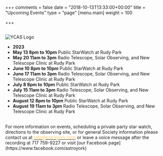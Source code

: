 +++
comments = false
date = "2018-10-13T13:33:00+00:00"
title = "Upcoming Events"
type = "page"
[menu.main]
weight = 100

+++

## 
![YCAS Logo](../img/YCAS2018b.jpg "York County Astronomical Society")
* **2023**<br>
* **May 13 8pm to 10pm** Public StarWatch at Rudy Park<br>
* **May 20 11am to 3pm** Radio Telescope, Solar Observing, and New Telescope Clinic at Rudy Park<br>
* **June 10 8pm to 10pm** Public StarWatch at Rudy Park<br>
* **June 17 11am to 3pm** Radio Telescope, Solar Observing, and New Telescope Clinic at Rudy Park<br>
* **July 8 8pm to 10pm** Public StarWatch at Rudy Park<br>
* **July 15 11am to 3pm** Radio Telescope, Solar Observing, and New Telescope Clinic at Rudy Park<br>
* **August 12 8pm to 10pm** Public StarWatch at Rudy Park<br>
* **August 19 11am to 3pm** Radio Telescope, Solar Observing, and New Telescope Clinic at Rudy Park<br>
<br>
For more information on events, scheduling a private party star watch, directions to the observing site, or for general Society information please contact us at <a href="mailto:info@astroyork.com"><font color="#FFCC66">info@astroyork.com</font></a> or leave a voice message after the recording at 717 759-9227 or visit [our Facebook page](https://www.facebook.com/astroyork)

